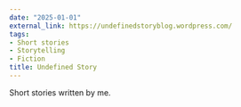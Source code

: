 ```yaml
---
date: "2025-01-01"
external_link: https://undefinedstoryblog.wordpress.com/
tags:
- Short stories
- Storytelling
- Fiction
title: Undefined Story
---
```


Short stories written by me.

<!--more-->
